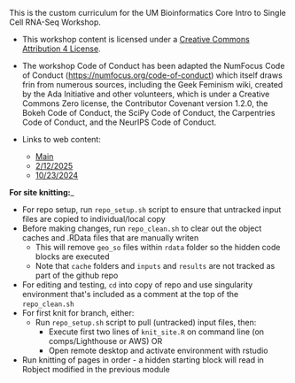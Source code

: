 This is the custom curriculum for the UM Bioinformatics Core Intro to Single Cell RNA-Seq Workshop.

* This workshop content is licensed under a [Creative Commons Attribution 4 License](https://creativecommons.org/licenses/by/4.0/).

* The workshop Code of Conduct has been adapted the NumFocus Code of Conduct (https://numfocus.org/code-of-conduct) which itself draws frin from numerous sources, including the Geek Feminism wiki, created by the Ada Initiative and other volunteers, which is under a Creative Commons Zero license, the Contributor Covenant version 1.2.0, the Bokeh Code of Conduct, the SciPy Code of Conduct, the Carpentries Code of Conduct, and the NeurIPS Code of Conduct.

* Links to web content:
  
  - [Main](https://umich-brcf-bioinf.github.io/workshop-intro-single-cell/main/html/)
  - [2/12/2025](https://umich-brcf-bioinf.github.io/workshop-intro-single-cell/2025-02-12/html/)
  - [10/23/2024](https://umich-brcf-bioinf.github.io/workshop-intro-single-cell/2024-10-23/html/)

__For site knitting:___

* For repo setup, run `repo_setup.sh` script to ensure that untracked input files are copied to individual/local copy
* Before making changes, run `repo_clean.sh` to clear out the object caches and .RData files that are manually writen
	* This will remove `geo_so` files within `rdata` folder so the hidden code blocks are executed
	* Note that `cache` folders and `inputs` and `results` are not tracked as part of the github repo
* For editing and testing, `cd` into copy of repo and use singularity environment that's included as a comment at the top of the `repo_clean.sh`
* For first knit for branch, either:
	* Run `repo_setup.sh` script to pull (untracked) input files, then:
		* Execute first two lines of `knit_site.R` on command line (on comps/Lighthouse or AWS) OR
		* Open remote desktop and activate environment with rstudio 
* Run knitting of pages in order - a hidden starting block will read in Robject modified in the previous module
